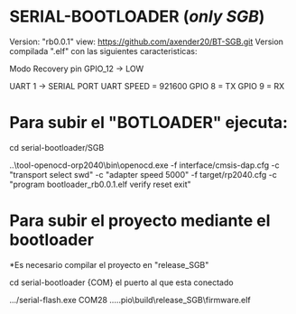 # SERIAL-BOOTLOADER (*only SGB*)

Version: "rb0.0.1" view: https://github.com/axender20/BT-SGB.git
Version compilada ".elf" con las siguientes caracteristicas:

Modo Recovery pin GPIO_12 -> LOW

UART 1 -> SERIAL PORT
UART SPEED = 921600
GPIO 8 = TX
GPIO 9 = RX

# Para subir el "BOTLOADER" ejecuta: 

cd serial-bootloader/SGB

..\tool-openocd-orp2040\bin\openocd.exe -f interface/cmsis-dap.cfg -c "transport select swd" -c "adapter speed 5000" -f target/rp2040.cfg -c "program bootloader_rb0.0.1.elf verify reset exit"

# Para subir el proyecto mediante el bootloader 
*Es necesario compilar el proyecto en "release_SGB"

cd serial-bootloader
{COM} el puerto al que esta conectado

..\./serial-flash.exe COM28 ..\..\.pio\build\release_SGB\firmware.elf
